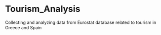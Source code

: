 # Tourism_Analysis
Collecting and analyzing data from Eurostat database related to tourism in Greece and Spain

